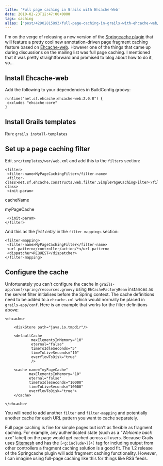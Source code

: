 ```yaml
---
title: 'Full page caching in Grails with Ehcache-Web'
date: 2010-02-23T12:47:00+0000
tags: caching
alias: ["post/42902815893/full-page-caching-in-grails-with-ehcache-web/"]
---
```


I'm on the verge of releasing a new version of the [Springcache plugin][1] that will feature a pretty cool new annotation-driven page fragment caching feature based on [Ehcache-web][2]. However one of the things that came up during discussions on the mailing list was full page caching. I mentioned that it was pretty straightforward and promised to blog about how to do it, so…

<!-- more -->

## Install Ehcache-web

Add the following to your dependencies in BuildConfig.groovy:

    runtime("net.sf.ehcache:ehcache-web:2.0.0") {
     excludes "ehcache-core"
    }

## Install Grails templates

Run: `grails install-templates`

## Set up a page caching filter

Edit `src/templates/war/web.xml` and add this to the `filters` section:

    <filter>
     <filter-name>MyPageCachingFilter</filter-name>
     <filter-class>net.sf.ehcache.constructs.web.filter.SimplePageCachingFilter</filter-class>
     <init-param>

cacheName

myPageCache

     </init-param>
    </filter>

And this as the _first entry_ in the `filter-mappings` section:

    <filter-mapping>
     <filter-name>MyPageCachingFilter</filter-name>
     <url-pattern>/controller/action/*</url-pattern>
     <dispatcher>REQUEST</dispatcher>
    </filter-mapping>

## Configure the cache

Unfortunately you can't configure the cache in `grails-app/conf/spring/resources.groovy` using `EhCacheFactoryBean` instances as the servlet filter initialises before the Spring context. The cache definitions need to be added to a `ehcache.xml` which would normally be placed in `grails-app/conf`. Here is an example that works for the filter definitions above:

    <ehcache>

        <diskStore path="java.io.tmpdir"/>

        <defaultCache
                maxElementsInMemory="10"
                eternal="false"
                timeToIdleSeconds="5"
                timeToLiveSeconds="10"
                overflowToDisk="true"
                />

        <cache name="myPageCache"
               maxElementsInMemory="10"
               eternal="false"
               timeToIdleSeconds="10000"
               timeToLiveSeconds="10000"
               overflowToDisk="true">
        </cache>

    </ehcache>

You will need to add another `filter` and `filter-mapping` and potentially another cache for each URL pattern you want to cache separately.

Full page caching is fine for simple pages but isn't as flexible as fragment caching. For example, any authenticated state (such as a _"Welcome back xxx"_ label) on the page would get cached across all users. Because Grails uses [Sitemesh][3] and has the `[<g:include>][4]` tag for including output from other controllers a fragment caching solution is a good fit. The 1.2 release of the Springcache plugin will add fragment caching functionality. However, I can imagine using full-page caching like this for things like RSS feeds.

[1]: http://grails.org/plugin/springcache
[2]: http://ehcache.org/documentation/web_caching.html
[3]: http://www.opensymphony.com/sitemesh/
[4]: http://grails.org/doc/latest/ref/Tags/include.html

